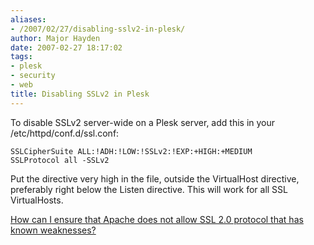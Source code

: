```yaml
---
aliases:
- /2007/02/27/disabling-sslv2-in-plesk/
author: Major Hayden
date: 2007-02-27 18:17:02
tags:
- plesk
- security
- web
title: Disabling SSLv2 in Plesk
---
```


To disable SSLv2 server-wide on a Plesk server, add this in your /etc/httpd/conf.d/ssl.conf:

```
SSLCipherSuite ALL:!ADH:!LOW:!SSLv2:!EXP:+HIGH:+MEDIUM
SSLProtocol all -SSLv2
```

Put the directive very high in the file, outside the VirtualHost directive, preferably right below the Listen directive. This will work for all SSL VirtualHosts.

[How can I ensure that Apache does not allow SSL 2.0 protocol that has known weaknesses?][1]

 [1]: http://kb.swsoft.com/en/1763